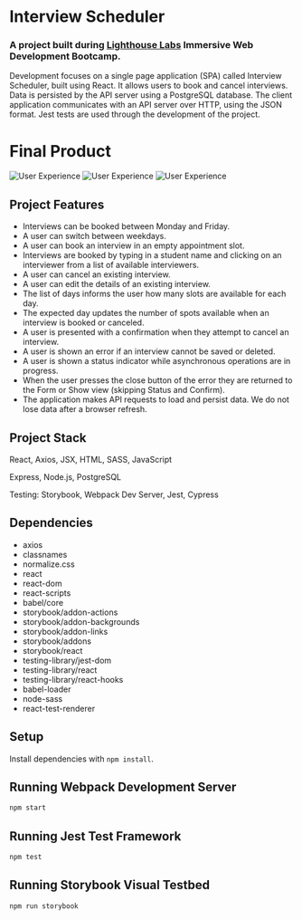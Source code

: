 # Interview Scheduler


### A project built during [Lighthouse Labs](https://github.com/lighthouse-labs) Immersive Web Development Bootcamp.

Development focuses on a single page application (SPA) called Interview Scheduler, built using React. It allows users to book and cancel interviews.
Data is persisted by the API server using a PostgreSQL database.
The client application communicates with an API server over HTTP, using the JSON format.
Jest tests are used through the development of the project.


# Final Product


![User Experience]()
![User Experience]()
![User Experience]()


## Project Features


- Interviews can be booked between Monday and Friday.
- A user can switch between weekdays.
- A user can book an interview in an empty appointment slot.
- Interviews are booked by typing in a student name and clicking on an interviewer from a list of available interviewers.
- A user can cancel an existing interview.
- A user can edit the details of an existing interview.
- The list of days informs the user how many slots are available for each day.
- The expected day updates the number of spots available when an interview is booked or canceled.
- A user is presented with a confirmation when they attempt to cancel an interview.
- A user is shown an error if an interview cannot be saved or deleted.
- A user is shown a status indicator while asynchronous operations are in progress.
- When the user presses the close button of the error they are returned to the Form or Show view (skipping Status and Confirm).
- The application makes API requests to load and persist data. We do not lose data after a browser refresh.


## Project Stack

React, Axios, JSX, HTML, SASS, JavaScript

Express, Node.js, PostgreSQL

Testing: Storybook, Webpack Dev Server, Jest, Cypress

## Dependencies

- axios
- classnames
- normalize.css
- react
- react-dom
- react-scripts
- babel/core
- storybook/addon-actions
- storybook/addon-backgrounds
- storybook/addon-links
- storybook/addons
- storybook/react
- testing-library/jest-dom
- testing-library/react
- testing-library/react-hooks
- babel-loader
- node-sass
- react-test-renderer

## Setup

Install dependencies with `npm install`.

## Running Webpack Development Server

```sh
npm start
```

## Running Jest Test Framework

```sh
npm test
```

## Running Storybook Visual Testbed

```sh
npm run storybook
```
